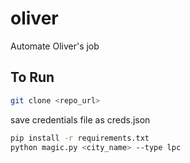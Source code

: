 # oliver
Automate Oliver's job

## To Run
~~~ sh
git clone <repo_url>
~~~
save credentials file as creds.json
~~~ sh
pip install -r requirements.txt
python magic.py <city_name> --type lpc
~~~
